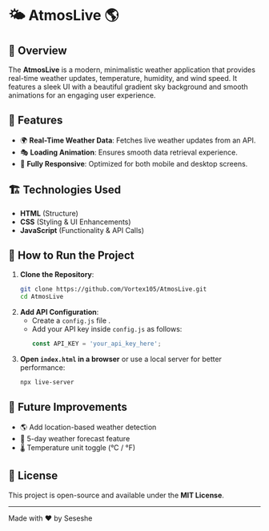 # 🌤 AtmosLive 🌎

## 📌 Overview

The **AtmosLive** is a modern, minimalistic weather application that provides real-time weather updates, temperature, humidity, and wind speed. It features a sleek UI with a beautiful gradient sky background and smooth animations for an engaging user experience.

## 🎨 Features

- 🌍 **Real-Time Weather Data**: Fetches live weather updates from an API.
- 🎭 **Loading Animation**: Ensures smooth data retrieval experience.
- 📱 **Fully Responsive**: Optimized for both mobile and desktop screens.

## 🏗 Technologies Used

- **HTML** (Structure)
- **CSS** (Styling & UI Enhancements)
- **JavaScript** (Functionality & API Calls)

## 🚀 How to Run the Project

1. **Clone the Repository**:
   ```bash
   git clone https://github.com/Vortex105/AtmosLive.git
   cd AtmosLive
   ```
2. **Add API Configuration**:
   - Create a `config.js` file .
   - Add your API key inside `config.js` as follows:
     ```js
     const API_KEY = 'your_api_key_here';
     ```
3. **Open `index.html` in a browser** or use a local server for better performance:
   ```bash
   npx live-server
   ```

## 🎯 Future Improvements

- 🌎 Add location-based weather detection
- 📅 5-day weather forecast feature
- 🌡 Temperature unit toggle (°C / °F)

## 📜 License

This project is open-source and available under the **MIT License**.

---

Made with ❤️ by Seseshe
